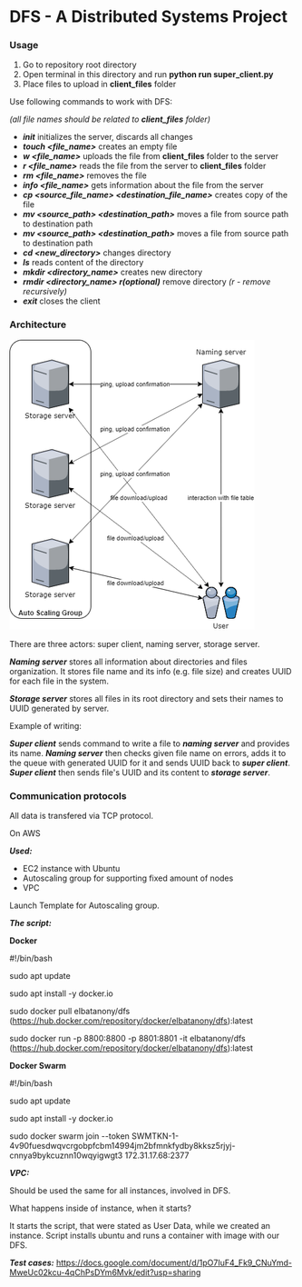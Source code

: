 # DFS - A Distributed Systems Project

### Usage

1. Go to repository root directory
2. Open terminal in this directory and run **python run super_client.py**
3. Place files to upload in **client_files** folder

Use following commands to work with DFS:

_(all file names should be related to **client_files** folder)_

- ***init*** initializes the server, discards all changes
- ***touch <file_name>*** creates an empty file
- ***w <file_name>*** uploads the file from **client_files** folder to the server
- ***r <file_name>*** reads the file from the server to **client_files** folder
- ***rm <file_name>*** removes the file
- ***info <file_name>*** gets information about the file from the server
- ***cp <source_file_name> <destination_file_name>*** creates copy of the file
- ***mv <source_path> <destination_path>*** moves a file from source path to destination path
- ***mv <source_path> <destination_path>*** moves a file from source path to destination path
- ***cd <new_directory>*** changes directory
- ***ls*** reads content of the directory
- ***mkdir <directory_name>*** creates new directory
- ***rmdir <directory_name> r(optional)*** remove directory _(r - remove recursively)_
- ***exit*** closes the client

### Architecture

![Architecture Diagram](https://github.com/ElBatanony/DFS/blob/master/ArchitectureDiagram.png)

There are three actors: super client, naming server, storage server.

***Naming server*** stores all information about directories and files organization. It stores file name and its info (e.g. file size) and creates UUID for each file in the system.

***Storage server*** stores all files in its root directory and sets their names to UUID generated by server.

Example of writing:

***Super client*** sends command to write a file to ***naming server*** and provides its name. ***Naming server*** then checks given file name on errors, adds it to the queue with generated UUID for it and sends UUID back to ***super client***. ***Super client*** then sends file's UUID and its content to ***storage server***.

### Communication protocols

All data is transfered via TCP protocol.

On AWS

***Used:***
- EC2 instance with Ubuntu
- Autoscaling group for supporting fixed amount of nodes
- VPC

Launch Template for Autoscaling group.

***The script:***

**Docker**

#!/bin/bash

sudo apt update

sudo apt install -y docker.io

sudo docker pull elbatanony/dfs (https://hub.docker.com/repository/docker/elbatanony/dfs):latest

sudo docker run -p 8800:8800 -p 8801:8801 -it elbatanony/dfs (https://hub.docker.com/repository/docker/elbatanony/dfs):latest

**Docker Swarm**

#!/bin/bash

sudo apt update

sudo apt install -y docker.io

sudo docker swarm join --token SWMTKN-1-4v90fuesdwqvcrgobpfcbm14994jm2bfmnkfydby8kksz5rjyj-cnnya9bykcuznn10wqyigwgt3 172.31.17.68:2377


***VPC:***

Should be used the same for all instances, involved in DFS.


What happens inside of instance, when it starts?

It starts the script, that were stated as User Data, while we created an instance.
Script installs ubuntu and runs a container with image with our DFS.

***Test cases:***
https://docs.google.com/document/d/1pO7IuF4_Fk9_CNuYmd-MweUc02kcu-4qChPsDYm6Mvk/edit?usp=sharing
